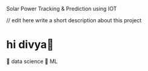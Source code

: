 Solar Power Tracking & Prediction using IOT

// edit here write a short description about this project 

# hi divya🤖
🔺 data science
🔺 ML

